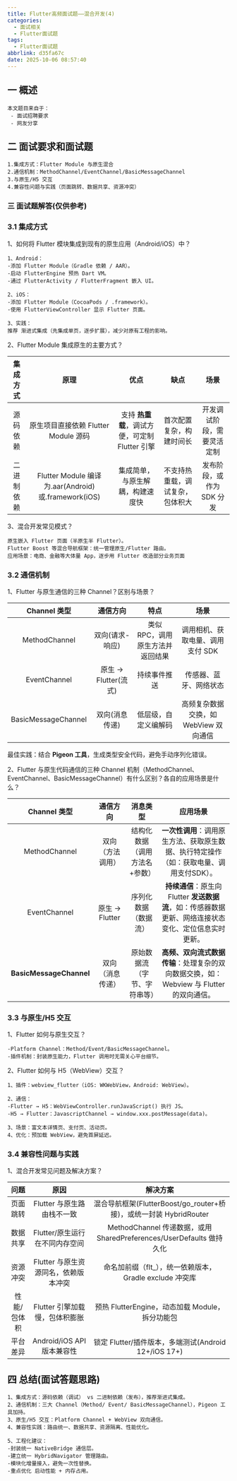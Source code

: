 ```yaml
---
title: Flutter高频面试题——混合开发(4)
categories:
  - 面试相关
  - Flutter面试题
tags:
  - Flutter面试题
abbrlink: d35fa67c
date: 2025-10-06 08:57:40
---
```

## 一 概述

```
本文题目来自于：
 - 面试招聘要求
 - 网友分享
```

<!--more-->

## 二  面试要求和面试题

```
1.集成方式：Flutter Module 与原生混合
2.通信机制：MethodChannel/EventChannel/BasicMessageChannel
3.与原生/H5 交互
4.兼容性问题与实践（页面跳转、数据共享、资源冲突）
```

### 三 面试题解答(仅供参考)

### 3.1 集成方式

1、如何将 Flutter 模块集成到现有的原生应用（Android/iOS）中？

```
1、Android：
-添加 Flutter Module（Gradle 依赖 / AAR）。
-启动 FlutterEngine 预热 Dart VM。
-通过 FlutterActivity / FlutterFragment 嵌入 UI。

2、iOS：
-添加 Flutter Module（CocoaPods / .framework）。
-使用 FlutterViewController 显示 Flutter 页面。

3、实践：
推荐 渐进式集成（先集成单页，逐步扩展），减少对原有工程的影响。
```

2、Flutter Module 集成原生的主要方式？

|  集成方式  |                           原理                            |                      优点                      |               缺点               |            场景            |
| :--------: | :-------------------------------------------------------: | :--------------------------------------------: | :------------------------------: | :------------------------: |
|  源码依赖  |           原生项目直接依赖 Flutter Module 源码            | 支持 **热重载**，调试方便，可定制 Flutter 引擎 |     首次配置复杂，构建时间长     | 开发调试阶段，需要灵活定制 |
| 二进制依赖 | Flutter Module 编译为.aar(Android)或.framework(iOS) |        集成简单，与原生解耦，构建速度快        | 不支持热重载，调试复杂，包体积大 | 发布阶段，或作为 SDK 分发  |

3、混合开发常见模式？

```
原生嵌入 Flutter 页面（半原生半 Flutter）。
Flutter Boost 等混合导航框架：统一管理原生/Flutter 路由。
应用场景：电商、金融等大体量 App，逐步用 Flutter 改造部分业务页面
```

### 3.2 通信机制

1、Flutter 与原生通信的三种 Channel？区别与场景？

|    Channel 类型     |       通信方向       |               特点               |                 场景                  |
| :-----------------: | :------------------: | :------------------------------: | :-----------------------------------: |
|    MethodChannel    |   双向(请求-响应)    | 类似 RPC，调用原生方法并返回结果 |   调用相机、获取电量、调用支付 SDK    |
|    EventChannel     | 原生 → Flutter(流式) |           持续事件推送           |        传感器、蓝牙、网络状态         |
| BasicMessageChannel |    双向(消息传递)    |       低层级，自定义编解码       | 高频复杂数据交换，如 WebView 双向通信 |

最佳实践：结合 **Pigeon 工具**，生成类型安全代码，避免手动序列化错误。

2、Flutter 与原生代码通信的三种 Channel 机制（MethodChannel、EventChannel、BasicMessageChannel）有什么区别？各自的应用场景是什么？

|      Channel 类型       |     通信方向     |           消息类型            |                           应用场景                           |
| :---------------------: | :--------------: | :---------------------------: | :----------------------------------------------------------: |
|      MethodChannel      | 双向（方法调用） | 结构化数据（调用方法名+参数） | **一次性调用**：调用原生方法、获取原生数据、执行特定操作（如：获取电量、调用支付SDK）。 |
|      EventChannel       | 原生 -> Flutter  |     序列化数据（数据流）      | **持续通信**：原生向 Flutter **发送数据流**，如：传感器数据更新、网络连接状态变化、定位信息实时更新。 |
| **BasicMessageChannel** | 双向（消息传递） | 原始数据流（字节、字符串等）  | **高频、双向流式数据传输**：处理复杂的双向数据交换，如：Webview 与 Flutter 的双向通信。 |

### 3.3 与原生/H5 交互

1、Flutter 如何与原生交互？

```
-Platform Channel：Method/Event/BasicMessageChannel。
-插件机制：封装原生能力，Flutter 调用时无需关心平台细节。
```

2、Flutter 如何与 H5（WebView）交互？

```
1、插件：webview_flutter（iOS: WKWebView，Android: WebView）。

2、通信：
-Flutter → H5：WebViewController.runJavaScript() 执行 JS。
-H5 → Flutter：JavascriptChannel → window.xxx.postMessage(data)。

3、场景：富文本详情页、支付页、活动页。
4、优化：预加载 WebView，避免首屏延迟。
```

### 3.4 兼容性问题与实践

1、混合开发常见问题及解决方案？

|    问题     |                 原因                 |                           解决方案                           |
| :---------: | :----------------------------------: | :----------------------------------------------------------: |
|  页面跳转   |      Flutter 与原生路由栈不一致      | 混合导航框架(FlutterBoost/go_router+桥接)，或统一封装 HybridRouter |
|  数据共享   |    Flutter/原生运行在不同内存空间    | MethodChannel 传递数据，或用 SharedPreferences/UserDefaults 做持久化 |
|  资源冲突   | Flutter 与原生资源同名，依赖版本冲突 |   命名加前缀（flt_），统一依赖版本，Gradle exclude 冲突库    |
| 性能/包体积 |    Flutter 引擎加载慢，包体积膨胀    |       预热 FlutterEngine，动态加载 Module，拆分功能包        |
|  平台差异   |      Android/iOS API 版本兼容性      |     锁定 Flutter/插件版本，多端测试(Android 12+/iOS 17+)     |

## 四 总结(面试答题思路)

```
1、集成方式：源码依赖（调试） vs 二进制依赖（发布），推荐渐进式集成。
2、通信机制：三大 Channel（Method/ Event/ BasicMessageChannel），Pigeon 工具加持。
3、原生/H5 交互：Platform Channel + WebView 双向通信。
4、兼容性实践：路由统一、数据共享、资源隔离、性能优化。

5、工程化建议：
-封装统一 NativeBridge 通信层。
-建立统一 HybridNavigator 管理路由。
-模块化增量接入，避免一次性替换。
-重点优化 启动性能 + 内存占用。
```

